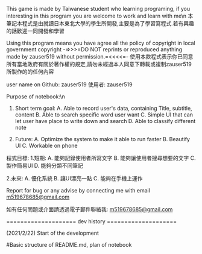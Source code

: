 This game is made by Taiwanese student who learning programing, if you interesting in this program you are welcome to work and learn with me\n
本筆記本程式是由就讀日本東北大學的學生所開發,主要是為了學習寫程式.若有興趣的話歡迎一同開發和學習

Using this program means you have agree all the policy of copyright in local government
copyright -=>>>=DO NOT reprints or reproduced anything made by zauser519 without permission.=<<<<=-
使用本款程式表示你已同意所有當地政府有關於著作權的規定,請勿未經過本人同意下轉載或複制zauser519所製作的的任何內容

user name on Github: zauser519
使用者: zauser519

Purpose of notebook:\n
1. Short term goal:
A. Able to record user's data, containing Title, subtitle, content
B. Able to search specific word user want
C. Simple UI that can let user have place to write down and search
D. Able to classify different note

2. Future:
A. Optimize the system to make it able to run faster
B. Beautify UI
C. Workable on phone

程式目標:
1.短期:
A. 能夠記錄使用者所寫文字
B. 能夠讓使用者搜尋想要的文字
C. 製作簡易UI
D. 能夠分類不同筆記

2.未來:
A. 優化系統
B. 讓UI漂亮一點
C. 能夠在手機上運作

Report for bug or any advise by connecting me with email
m519678685@gmail.com

如有任何問題或介面請透過電子郵件聯絡我: m519678685@gmail.com

==================== dev history ====================

(2021/2/22) Start of the development

#Basic structure of README.md, plan of notebook
